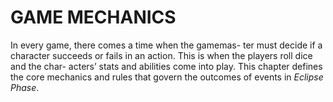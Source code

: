 # GAME MECHANICS

In every game, there comes a time when the gamemas-
ter must decide if a character succeeds or fails in an
action. This is when the players roll dice and the char-
acters’ stats and abilities come into play. This chapter
defines the core mechanics and rules that govern the
outcomes of events in *Eclipse Phase*.
